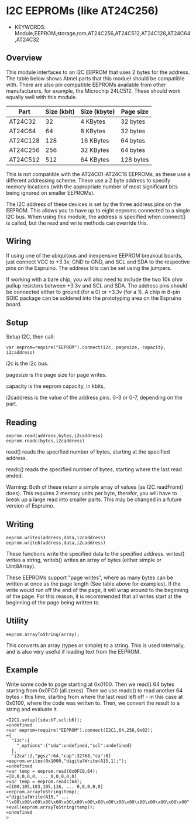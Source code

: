   <!--- Copyright (c) 2014 Spence Konde. See the file LICENSE for copying permission. -->
  I2C EEPROMs (like AT24C256)
  =====================

  * KEYWORDS: Module,EEPROM,storage,rom,AT24C256,AT24C512,AT24C128,AT24C64,AT24C32


Overview
------------------

This module interfaces to an I2C EEPROM that uses 2 bytes for the address. The table below shows Atmel parts that this moduel should be compatible with. There are also pin compatible EEPROMs available from other manufacturers, for example, the Microchip 24LC512. These should work equally well with this module. 

| Part     | Size (kbit) | Size (kbyte) | Page size |
|----------|-------------|--------------|-----------|
| AT24C32  | 32          | 4 KBytes     | 32 bytes  |
| AT24C64  | 64          | 8 KBytes     | 32 bytes  |
| AT24C128 | 128         | 16 KBytes    | 64 bytes  |
| AT24C256 | 256         | 32 KBytes    | 64 bytes  |
| AT24C512 | 512         | 64 KBytes    | 128 bytes |

This is not compatible with the AT24C01-AT24C16 EEPROMs, as these use a different addressing scheme. These use a 2 byte address to specify memory locations (with the appropriate number of most significant bits being ignored on smaller EEPROMs). 

The I2C address of these devices is set by the three address pins on the EEPROM. This allows you to have up to eight eeproms connected to a single I2C bus. When using this module, the address is specified when connect() is called, but the read and write methods can override this. 


Wiring
-------------------

If using one of the ubiquitous and inexpensive EEPROM breakout boards, just connect VCC to +3.3v, GND to GND, and SCL and SDA to the respective pins on the Espruino. The address bits can be set using the jumpers. 

If working with a bare chip, you will also need to include the two 10k ohm pullup resistors between +3.3v and SCL and SDA. The address pins should be connected either to ground (for a 0) or +3.3v (for a 1). A chip in 8-pin SOIC package can be soldered into the prototyping area on the Espruino board. 


Setup
-------------------

Setup I2C, then call:

```
var eeprom=require("EEPROM").connect(i2c, pagesize, capacity, i2caddress)
```

i2c is the i2c bus. 

pagesize is the page size for page writes. 

capacity is the eeprom capacity, in kbits. 

i2caddress is the value of the address pins. 0-3 or 0-7, depending on the part. 


Reading
---------------

```
eeprom.read(address,bytes,i2caddress)
eeprom.readc(bytes,i2caddress)
```

read() reads the specified number of bytes, starting at the specified address. 

readc() reads the specified number of bytes, starting where the last read ended. 


Warning: Both of these return a simple array of values (as I2C.readFrom() does). This requires 2 memory units per byte, therefor, you will have to break up a large read into smaller parts. This may be changed in a future version of Espruino. 


Writing
----------------

```
eeprom.writes(address,data,i2caddress)
eeprom.writeb(address,data,i2caddress)
```

These functions write the specified data to the specified address. writes() writes a string, writeb() writes an array of bytes (either simple or Uint8Array). 

These EEPROMs support "page writes", where as many bytes can be written at once as the page length (See table above for examples). If the write would run off the end of the page, it will wrap around to the beginning of the page. For this reason, it is recommended that all writes start at the beginning of the page being written to. 



Utility
---------------

```
eeprom.arrayToString(array);

```

This converts an array (types or simple) to a string. This is used internally, and is also very useful if loading text from the EEPROM. 

Example
---------------

Write some code to page starting at 0x0100. Then we read() 64 bytes starting from 0x0FC0 (all zeros). Then we use readc() to read another 64 bytes - this time, starting from where the last read left off - in this case at 0x0100, where the code was written to. Then, we convert the result to a string and evaluate it. 


```
>I2C1.setup({sda:b7,scl:b6});
=undefined
>var eeprom=require("EEPROM").connect(I2C1,64,256,0x02);
={
  "i2c":{
    "_options":{"sda":undefined,"scl":undefined}
  },
  "i2ca":2,"pgsz":64,"cap":32768,"ca":0}
>eeprom.writes(0x1000,"digitalWrite(A15,1);");
=undefined
>var temp = eeprom.read(0x0FC0,64); 
=[0,0,0,0,0, ... 0,0,0,0,0]
>var temp = eeprom.readc(64);
=[100,105,103,105,116, ... 0,0,0,0,0]
>eeprom.arrayToString(temp);
="digitalWrite(A15," ... "\x00\x00\x00\x00\x00\x00\x00\x00\x00\x00\x00\x00\x00\x00\x00\x00\x00"
>eval(eeprom.arrayToString(temp)); 
=undefined
> 

```

